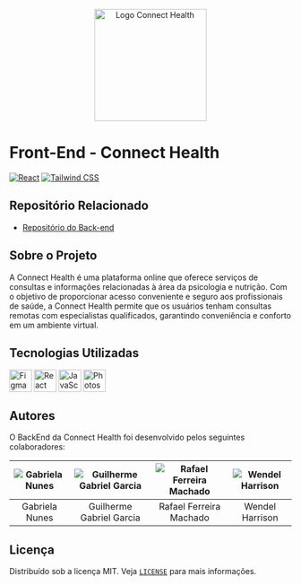 <p align="center">
  <img src="https://avatars.githubusercontent.com/u/130587229?s=200&v=4" alt="Logo Connect Health" width="200"/>
</p>

# Front-End - Connect Health

[![React](https://img.shields.io/badge/React-17-blue?logo=react)](https://reactjs.org/)
[![Tailwind CSS](https://img.shields.io/badge/Tailwind%20CSS-%5E2.2.19-blue?logo=tailwind-css)](https://tailwindcss.com/)


## Repositório Relacionado

- [Repositório do Back-end](https://github.com/Connect-Health/Back-end)

## Sobre o Projeto

A Connect Health é uma plataforma online que oferece serviços de consultas e informações relacionadas à área da psicologia e nutrição. Com o objetivo de proporcionar acesso conveniente e seguro aos profissionais de saúde, a Connect Health permite que os usuários tenham consultas remotas com especialistas qualificados, garantindo conveniência e conforto em um ambiente virtual.

## Tecnologias Utilizadas

<div style="display: inline_block">
 <img align="center" alt="Figma" height="40" width="40" title="Figma" src="https://cdn.jsdelivr.net/gh/devicons/devicon/icons/figma/figma-original.svg">
 <img align="center" alt="React" height="40" width="40" title="React" src="https://cdn.jsdelivr.net/gh/devicons/devicon/icons/react/react-original.svg">
 <img align="center" alt="JavaScript" height="40" width="40" title="JavaScript" src="https://cdn.jsdelivr.net/gh/devicons/devicon/icons/javascript/javascript-original.svg">
 <img align="center" alt="Photoshop" height="40" width="40" title="Photoshop" src="https://cdn.jsdelivr.net/gh/devicons/devicon/icons/photoshop/photoshop-plain.svg">




</div>

## Autores

O BackEnd da Connect Health foi desenvolvido pelos seguintes colaboradores:

| ![Gabriela Nunes](https://avatars.githubusercontent.com/u/92945219?v=4) | ![Guilherme Gabriel Garcia](https://avatars.githubusercontent.com/u/125367739?v=4) | ![Rafael Ferreira Machado](https://avatars.githubusercontent.com/u/104914975?v=4) | ![Wendel Harrison](https://avatars.githubusercontent.com/u/99509845?v=4) |
| :---------------------------------------------------------------------: | :--------------------------------------------------------------------------------: | :-------------------------------------------------------------------------------: | :--------------------------------------------------------------------------: |
|                             Gabriela Nunes                              |                              Guilherme Gabriel Garcia                              |                              Rafael Ferreira Machado                              |                              Wendel Harrison                             |

## Licença

Distribuído sob a licença MIT. Veja [`LICENSE`](./LICENSE) para mais informações.
